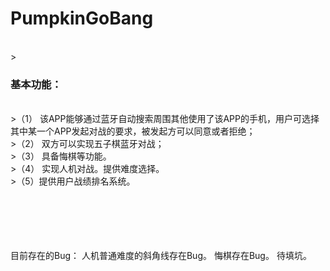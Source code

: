 <h1>PumpkinGoBang</h1></br>
><h3>基本功能：</h3></br>
>（1） 该APP能够通过蓝牙自动搜索周围其他使用了该APP的手机，用户可选择其中某一个APP发起对战的要求，被发起方可以同意或者拒绝；</br>
>（2） 双方可以实现五子棋蓝牙对战；</br>
>（3） 具备悔棋等功能。		 </br>
>（4） 实现人机对战。提供难度选择。</br>
>（5）提供用户战绩排名系统。</br>
</br></br></br></br></br>

目前存在的Bug：
人机普通难度的斜角线存在Bug。
悔棋存在Bug。
待填坑。
</br>
